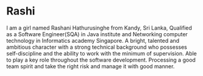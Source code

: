 # Rashi
I am a girl named Rashani Hathurusinghe from Kandy, Sri Lanka, Qualified as a Software Engineer(SQA) in Java institute and Networking computer technology in Informatics academy Singapore. A bright, talented and ambitious character with a strong technical background who possesses self-discipline and the ability to work with the minimum of supervision. Able to play a key role throughout the software development. Processing a good team spirit and take the right risk and manage it with good manner.
